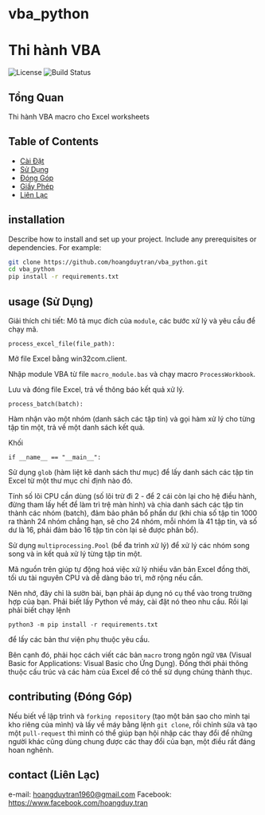 # vba_python

# Thi hành VBA 

![License](https://img.shields.io/badge/license-MIT-blue.svg)
![Build Status](https://img.shields.io/badge/build-passing-brightgreen.svg)

## Tổng Quan

Thi hành VBA macro cho Excel worksheets

## Table of Contents

- [Cài Đặt](#installation)
- [Sử Dụng](#usage)
- [Đóng Góp](#contributing)
- [Giấy Phép](#license)
- [Liên Lạc](#contact)

## installation

Describe how to install and set up your project. Include any prerequisites or dependencies. For example:

```bash
git clone https://github.com/hoangduytran/vba_python.git
cd vba_python
pip install -r requirements.txt
```

## usage (Sử Dụng)

Giải thích chi tiết:
Mô tả mục đích của `module`, các bước xử lý và yêu cầu để chạy mã.
```
process_excel_file(file_path):
```

Mở file Excel bằng win32com.client.

Nhập module VBA từ file `macro_module.bas` và chạy macro `ProcessWorkbook`.

Lưu và đóng file Excel, trả về thông báo kết quả xử lý.

```
process_batch(batch):
```

Hàm nhận vào một nhóm (danh sách các tập tin) và gọi hàm xử lý cho từng tập tin một, trả về một danh sách kết quả.

Khối 
```
if __name__ == "__main__":
```

Sử dụng `glob` (hàm liệt kê danh sách thư mục) để lấy danh sách các tập tin Excel từ một thư mục chỉ định nào đó.

Tính số lõi CPU cần dùng (số lõi trừ đi 2 - để 2 cái còn lại cho hệ điều hành, đừng tham lấy hết để làm trì trệ màn hình) và chia danh sách các tập tin thành các nhóm (batch), đảm bảo phân bổ phần dư (khi chia số tập tin 1000 ra thành 24 nhóm chẳng hạn, sẽ cho 24 nhóm, mỗi nhóm là 41 tập tin, và số dư là 16, phải đảm bảo 16 tập tin còn lại sẽ được phân bổ).

Sử dụng `multiprocessing.Pool` (bể đa trình xử lý) để xử lý các nhóm song song và in kết quả xử lý từng tập tin một.

Mã nguồn trên giúp tự động hoá việc xử lý nhiều văn bản Excel đồng thời, tối ưu tài nguyên CPU và dễ dàng bảo trì, mở rộng nếu cần.

Nên nhớ, đây chỉ là sườn bài, bạn phải áp dụng nó cụ thể vào trong trường hợp của bạn. Phải biết lấy Python về máy, cài đặt nó theo nhu cầu. Rồi lại phải biết chạy lệnh

`python3 -m pip install -r requirements.txt`

để lấy các bản thư viện phụ thuộc yêu cầu.

Bên cạnh đó, phải học cách viết các bản `macro` trong ngôn ngữ `VBA` (Visual Basic for Applications: Visual Basic cho Ứng Dụng). Đồng thời phải thông thuộc cấu trúc và các hàm của Excel để có thể sử dụng chúng thành thục.

## contributing (Đóng Góp)

Nếu biết về lập trình và `forking repository` (tạo một bản sao cho mình tại kho riêng của mình) và lấy về máy bằng lệnh `git clone`, rồi chỉnh sửa và tạo một `pull-request` thì mình có thể giúp bạn hội nhập các thay đổi để những người khác cũng dùng chung được các thay đổi của bạn, một điều rất đáng hoan nghênh.

## contact (Liên Lạc)
e-mail: hoangduytran1960@gmail.com
Facebook: https://www.facebook.com/hoangduy.tran

